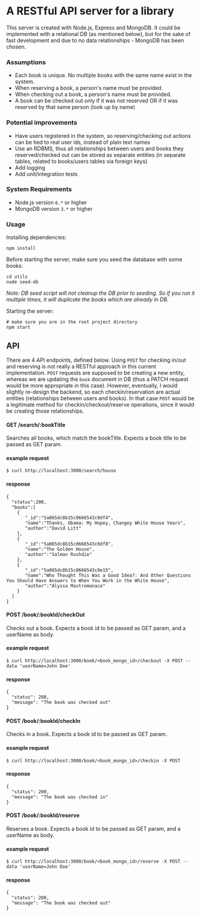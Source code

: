 A RESTful API server for a library
===

This server is created with Node.js, Express and MongoDB. It could be implemented with a relational DB (as mentioned below), but for the sake of fast development and due to no data relationships - MongoDB has been chosen. 

### Assumptions
* Each book is unique. No multiple books with the same name exist in the system.
* When reserving a book, a person's name must be provided.
* When checking out a book, a person's name must be provided.
* A book can be checked out only if it was not reserved OR if it was reserved by that same person (look up by name)

### Potential improvements
* Have users registered in the system, so reserving/checking out actions can be tied to real user ids, instead of plain text names
* Use an RDBMS, thus all relationships between users and books they reserved/checked out can be stored as separate entities (in separate tables, related to books/users tables via foreign keys)
* Add logging
* Add unit/integration tests

### System Requirements
* Node.js version `6.*` or higher
* MongoDB version `3.*` or higher

### Usage
Installing dependencies:

```shell
npm install
```

Before starting the server, make sure you seed the database with some books:

```shell
cd utils
node seed-db
```

*Note: DB seed script will not cleanup the DB prior to seeding. So if you run it multiple times, it will duplicate the books which are already in DB.*

Starting the server:

```shell
# make sure you are in the root project directory
npm start
```

## API

There are 4 API endpoints, defined below. Using `POST` for checking in/out and reserving is not really a RESTful approach in this current implementation. `POST` requests are supposed to be creating a new entity, whereas we are updating the `book` document in DB (thus a PATCH request would be more appropriate in this case). However, eventually, I would slightly re-design the backend, so each checkin/reservation are actual entities (relationships between users and books). In that case `POST` would be a legitimate method for checkin/checkout/reserve operations, since it would be creating those relationships.

#### GET /search/:bookTitle

Searches all books, which match the bookTitle. Expects a book title to be passed as GET param.

#### example request

    $ curl http://localhost:3000/search/house

#### response

    {
      "status":200,
      "books":[
        {
           "_id":"5a065dc8b15c0666543c0df4",
           "name":"Thanks, Obama: My Hopey, Changey White House Years",
           "author":"David Litt"
        },
        {
           "_id":"5a065dc8b15c0666543c0df8",
           "name":"The Golden House",
           "author":"Salman Rushdie"
        },
        {
           "_id":"5a065dc8b15c0666543c0e15",
           "name":"Who Thought This Was a Good Idea?: And Other Questions You Should Have Answers to When You Work in the White House",
           "author":"Alyssa Mastromonaco"
        }
      ]
    }

#### POST /book/:bookId/checkOut

Checks out a book. Expects a book id to be passed as GET param, and a userName as body.

#### example request
    $ curl http://localhost:3000/book/<book_mongo_id>/checkout -X POST --data 'userName=John Doe'

#### response
    {
      "status": 200,
      "message": "The book was checked out"
    }

#### POST /book/:bookId/checkIn

Checks in a book. Expects a book id to be passed as GET param.

#### example request
    $ curl http://localhost:3000/book/<book_mongo_id>/checkin -X POST

#### response
    {
      "status": 200,
      "message": "The book was checked in"
    }
    

#### POST /book/:bookId/reserve

Reserves a book. Expects a book id to be passed as GET param, and a userName as body.

#### example request
    $ curl http://localhost:3000/book/<book_mongo_id>/reserve -X POST --data 'userName=John Doe'

#### response
    {
      "status": 200,
      "message": "The book was checked out"
    }